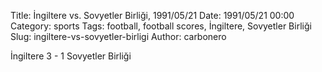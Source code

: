 Title: İngiltere vs. Sovyetler Birliği, 1991/05/21
Date: 1991/05/21 00:00
Category: sports
Tags: football, football scores, İngiltere, Sovyetler Birliği
Slug: ingiltere-vs-sovyetler-birligi
Author: carbonero


İngiltere 3 - 1 Sovyetler Birliği
